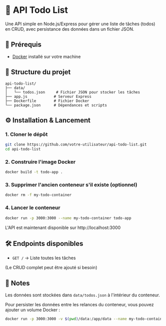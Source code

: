 # 📝 API Todo List

Une API simple en Node.js/Express pour gérer une liste de tâches (todos) en CRUD, avec persistance des données dans un fichier JSON.

## 🚀 Prérequis

- [Docker](https://www.docker.com/) installé sur votre machine

## 📁 Structure du projet

```
api-todo-list/
├── data/
│   └── todos.json     # Fichier JSON pour stocker les tâches
├── app.js            # Serveur Express
├── Dockerfile        # Fichier Docker
└── package.json      # Dépendances et scripts
```

## ⚙️ Installation & Lancement

### 1. Cloner le dépôt

```bash
git clone https://github.com/votre-utilisateur/api-todo-list.git
cd api-todo-list
```

### 2. Construire l'image Docker

```bash
docker build -t todo-app .
```

### 3. Supprimer l'ancien conteneur s'il existe (optionnel)

```bash
docker rm -f my-todo-container
```

### 4. Lancer le conteneur

```bash
docker run -p 3000:3000 --name my-todo-container todo-app
```

L'API est maintenant disponible sur http://localhost:3000

## 🛠 Endpoints disponibles

- `GET /` → Liste toutes les tâches

(Le CRUD complet peut être ajouté si besoin)

## 📌 Notes

Les données sont stockées dans `data/todos.json` à l'intérieur du conteneur.

Pour persister les données entre les relances du conteneur, vous pouvez ajouter un volume Docker :

```bash
docker run -p 3000:3000 -v $(pwd)/data:/app/data --name my-todo-container todo-app
```
